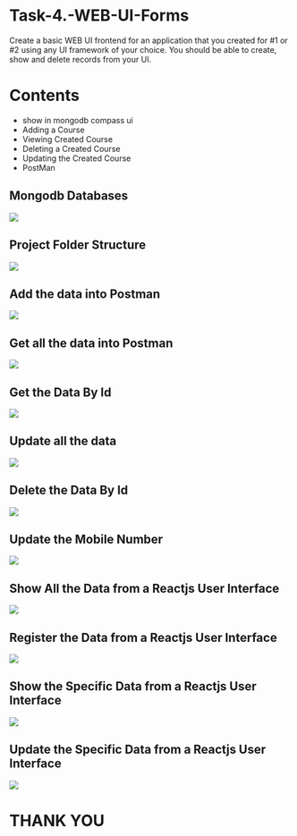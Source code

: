 # Task-4.-WEB-UI-Forms
Create a basic WEB UI frontend for an application that you created for #1 or #2 using any UI framework of your choice. You should be able to create, show and delete records from your UI.


# Contents
- show in mongodb compass ui
-  Adding a Course
-  Viewing Created Course
-  Deleting a Created Course
-  Updating the Created Course
- PostMan


## Mongodb Databases
![](https://github.com/Krishna12345825/Task-1.-Java-REST-API/blob/main/images/image0.png)

## Project Folder Structure
![](https://github.com/Krishna12345825/Task-1.-Java-REST-API/blob/main/images/image1.png)

## Add  the data into Postman 
![](https://github.com/Krishna12345825/Task-1.-Java-REST-API/blob/main/images/image2.png)

## Get all the data into Postman 
![](https://github.com/Krishna12345825/Task-1.-Java-REST-API/blob/main/images/image3.png)

## Get the Data By Id
![](https://github.com/Krishna12345825/Task-1.-Java-REST-API/blob/main/images/image4.png)

## Update all the data
![](https://github.com/Krishna12345825/Task-1.-Java-REST-API/blob/main/images/image5.png)

## Delete the Data By Id
![](https://github.com/Krishna12345825/Task-1.-Java-REST-API/blob/main/images/image6.png)

## Update the Mobile Number
![](https://github.com/Krishna12345825/Task-1.-Java-REST-API/blob/main/images/image7.png)

## Show All the Data from a Reactjs User Interface
![](https://github.com/Krishna12345825/Task-4.-WEB-UI-Forms/blob/main/MiniProjectWebUi/images/image8.png)

## Register the  Data from a Reactjs User Interface
![](https://github.com/Krishna12345825/Task-4.-WEB-UI-Forms/blob/main/MiniProjectWebUi/images/image9.png)

## Show the  Specific Data from a Reactjs User Interface
![](https://github.com/Krishna12345825/Task-4.-WEB-UI-Forms/blob/main/MiniProjectWebUi/images/image10.png)

## Update the Specific Data from a Reactjs User Interface
![](https://github.com/Krishna12345825/Task-4.-WEB-UI-Forms/blob/main/MiniProjectWebUi/images/image11.png)


# THANK YOU
